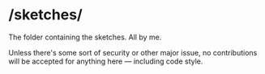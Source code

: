 # /sketches/
The folder containing the sketches. All by me.

Unless there's some sort of security or other major issue, no contributions will be accepted for anything here — including code style.